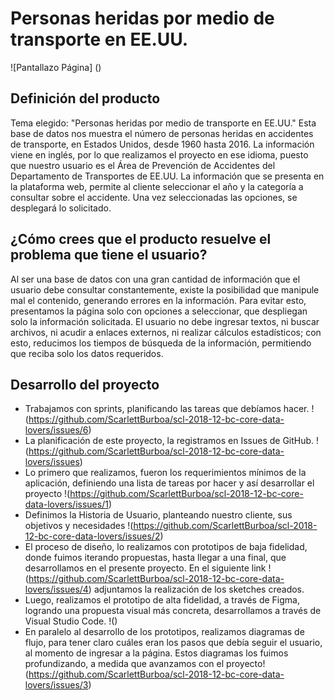 # Personas heridas por medio de transporte en EE.UU.

![Pantallazo Página] ()

## Definición del producto

Tema elegido: "Personas heridas por medio de transporte en EE.UU."
Esta base de datos nos muestra el número de personas heridas en accidentes de transporte, en Estados Unidos, desde 1960 hasta 2016.
La información viene en inglés, por lo que realizamos el proyecto en ese idioma, puesto que nuestro usuario es el Área de Prevención de Accidentes del Departamento de Transportes de EE.UU.
La información que se presenta en la plataforma web, permite al cliente seleccionar el año y la categoría a consultar sobre el accidente. Una vez seleccionadas las opciones, se desplegará lo solicitado.

## ¿Cómo crees que el producto resuelve el problema que tiene el usuario?

Al ser una base de datos con una gran cantidad de información que el usuario debe consultar constantemente, existe la posibilidad que manipule mal el contenido, generando errores en la información. Para evitar esto, presentamos la página solo con opciones a seleccionar, que despliegan solo la información solicitada. El usuario no debe ingresar textos, ni buscar archivos, ni acudir a enlaces externos, ni realizar cálculos estadísticos; con esto, reducimos los tiempos de búsqueda de la información, permitiendo que reciba solo los datos requeridos.

## Desarrollo del proyecto

- Trabajamos con sprints, planificando las tareas que debíamos hacer. !(https://github.com/ScarlettBurboa/scl-2018-12-bc-core-data-lovers/issues/6) 
- La planificación de este proyecto, la registramos en Issues de GitHub. !(https://github.com/ScarlettBurboa/scl-2018-12-bc-core-data-lovers/issues) 
- Lo primero que realizamos, fueron los requerimientos mínimos de la aplicación, definiendo una lista de tareas por hacer y así desarrollar el proyecto !(https://github.com/ScarlettBurboa/scl-2018-12-bc-core-data-lovers/issues/1)
- Definimos la Historia de Usuario, planteando nuestro cliente, sus objetivos y necesidades !(https://github.com/ScarlettBurboa/scl-2018-12-bc-core-data-lovers/issues/2)
- El proceso de diseño, lo realizamos con prototipos de baja fidelidad, donde fuimos iterando propuestas, hasta llegar a una final, que desarrollamos en el presente proyecto. En el siguiente link !(https://github.com/ScarlettBurboa/scl-2018-12-bc-core-data-lovers/issues/4) adjuntamos la realización de los sketches creados.
- Luego, realizamos el prototipo de alta fidelidad, a través de Figma, logrando una propuesta visual más concreta, desarrollamos a través de Visual Studio Code. !()
- En paralelo al desarrollo de los prototipos, realizamos diagramas de flujo, para tener claro cuáles eran los pasos que debía seguir el usuario, al momento de ingresar a la página. Estos diagramas los fuimos profundizando, a medida que avanzamos con el proyecto!(https://github.com/ScarlettBurboa/scl-2018-12-bc-core-data-lovers/issues/3)



